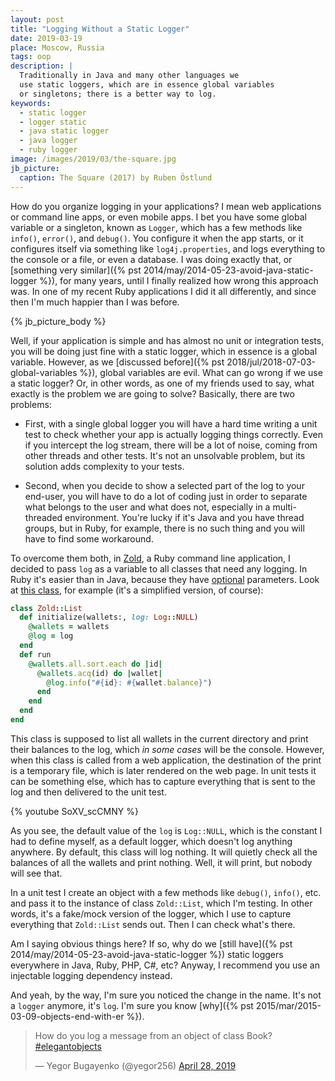 ```yaml
---
layout: post
title: "Logging Without a Static Logger"
date: 2019-03-19
place: Moscow, Russia
tags: oop
description: |
  Traditionally in Java and many other languages we
  use static loggers, which are in essence global variables
  or singletons; there is a better way to log.
keywords:
  - static logger
  - logger static
  - java static logger
  - java logger
  - ruby logger
image: /images/2019/03/the-square.jpg
jb_picture:
  caption: The Square (2017) by Ruben Östlund
---
```


How do you organize logging in your applications? I mean web applications
or command line apps, or even mobile apps. I bet you have some global
variable or a singleton, known as `Logger`, which has a few methods
like `info()`, `error()`, and `debug()`. You configure it when the app
starts, or it configures itself via something like `log4j.properties`,
and logs everything to the console or a file, or even a database. I was
doing exactly that, or [something very similar]({% pst 2014/may/2014-05-23-avoid-java-static-logger %}),
for many years, until I finally realized how wrong
this approach was. In one of my recent Ruby applications I did it all
differently, and since then I'm much happier than I was before.

<!--more-->

{% jb_picture_body %}

Well, if your application is simple and has almost no unit or integration
tests, you will be doing just fine with a static logger, which in essence
is a global variable. However, as we [discussed before]({% pst 2018/jul/2018-07-03-global-variables %}),
global variables are evil. What can go wrong if we use a static logger?
Or, in other words, as one of my friends used to say, what exactly is the problem
we are going to solve? Basically, there are two problems:

  * First, with a single global logger you will have a hard time
    writing a unit test to check whether your app is actually logging
    things correctly. Even if you intercept the log stream, there will be
    a lot of noise, coming from other threads and other tests. It's not
    an unsolvable problem, but its solution adds complexity to your tests.

  * Second, when you decide to show a selected part of the log to your
    end-user, you will have to do a lot of coding just in order to separate
    what belongs to the user and what does not, especially in a multi-threaded
    environment. You're lucky if it's Java and you have thread groups,
    but in Ruby, for example, there is no such thing and you will have to
    find some workaround.

To overcome them both, in [Zold](https://github.com/zold-io/zold),
a Ruby command line application, I decided to pass `log` as a variable
to all classes that need any logging. In Ruby it's easier than in Java,
because they have [optional](https://stackoverflow.com/questions/35747905)
parameters. Look at [this class](https://github.com/zold-io/zold/blob/0.26.17/lib/zold/commands/list.rb),
for example (it's a simplified version, of course):

```ruby
class Zold::List
  def initialize(wallets:, log: Log::NULL)
    @wallets = wallets
    @log = log
  end
  def run
    @wallets.all.sort.each do |id|
      @wallets.acq(id) do |wallet|
        @log.info("#{id}: #{wallet.balance}")
      end
    end
  end
end
```

This class is supposed to list all wallets in the current directory and print
their balances to the log, which _in some cases_ will be the console. However,
when this class is called from a web application, the destination of the
print is a temporary file, which is later rendered on the web page. In unit
tests it can be something else, which has to capture everything that is sent
to the log and then delivered to the unit test.

{% youtube SoXV_scCMNY %}

As you see, the default value of the `log` is `Log::NULL`, which is the
constant I had to define myself, as a default logger, which doesn't log
anything anywhere. By default, this class will log nothing. It will quietly
check all the balances of all the wallets and print nothing. Well, it will print,
but nobody will see that.

In a unit test I create an object with a few methods like `debug()`, `info()`,
etc. and pass it to the instance of class `Zold::List`, which I'm testing.
In other words, it's a fake/mock version of the logger, which I use to
capture everything that `Zold::List` sends out. Then I can check what's there.

Am I saying obvious things here? If so, why do we
[still have]({% pst 2014/may/2014-05-23-avoid-java-static-logger %}) static
loggers everywhere in Java, Ruby, PHP, C#, etc?
Anyway, I recommend you use an injectable logging dependency instead.

And yeah, by the way, I'm sure you noticed the change in the name. It's not
a `logger` anymore, it's `log`. I'm sure you know
[why]({% pst 2015/mar/2015-03-09-objects-end-with-er %}).

<blockquote class="twitter-tweet" data-lang="en"><p lang="en" dir="ltr">How do you log a message from an object of class Book? <a href="https://twitter.com/hashtag/elegantobjects?src=hash&amp;ref_src=twsrc%5Etfw">#elegantobjects</a></p>&mdash; Yegor Bugayenko (@yegor256) <a href="https://twitter.com/yegor256/status/1122381490480930817?ref_src=twsrc%5Etfw">April 28, 2019</a></blockquote>
<script async src="https://platform.twitter.com/widgets.js" charset="utf-8"></script>
